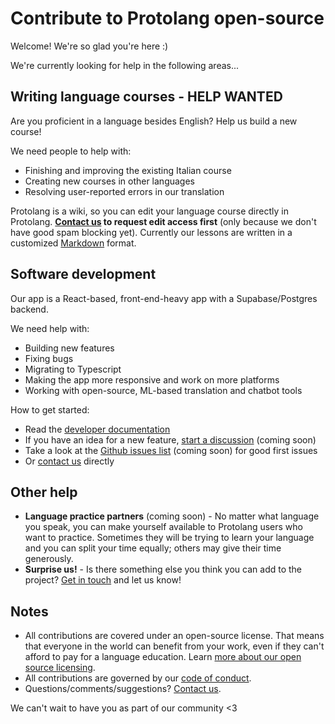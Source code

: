 # Contribute to Protolang open-source

Welcome! We're so glad you're here :)

We're currently looking for help in the following areas...

## Writing language courses - HELP WANTED

Are you proficient in a language besides English? Help us build a new course!

We need people to help with:

- Finishing and improving the existing Italian course
- Creating new courses in other languages
- Resolving user-reported errors in our translation

Protolang is a wiki, so you can edit your language course directly in Protolang. **[Contact us](https://protolang.com/contact) to request edit access first** (only because we don't have good spam blocking yet). Currently our lessons are written in a customized [Markdown](https://www.markdownguide.org/basic-syntax/) format.

## Software development

Our app is a React-based, front-end-heavy app with a Supabase/Postgres backend.

We need help with:

- Building new features
- Fixing bugs
- Migrating to Typescript
- Making the app more responsive and work on more platforms
- Working with open-source, ML-based translation and chatbot tools

How to get started:

- Read the [developer documentation](https://github.com/sampl/protolang/blob/main/docs)
- If you have an idea for a new feature, [start a discussion](https://github.com/sampl/protolang/discussions) (coming soon)
- Take a look at the [Github issues list](https://github.com/sampl/protolang/issues) (coming soon) for good first issues
- Or [contact us](https://protolang.com/contact/) directly

## Other help

- **Language practice partners** (coming soon) - No matter what language you speak, you can make yourself available to Protolang users who want to practice. Sometimes they will be trying to learn your language and you can split your time equally; others may give their time generously.
- **Surprise us!** - Is there something else you think you can add to the project? [Get in touch](https://protolang.com/contact/) and let us know!

## Notes

- All contributions are covered under an open-source license. That means that everyone in the world can benefit from your work, even if they can't afford to pay for a language education. Learn [more about our open source licensing](https://protolang.com/open-source/).
- All contributions are governed by our [code of conduct](https://github.com/sampl/protolang/blob/main/code_of_conduct.md).
- Questions/comments/suggestions? [Contact us](https://protolang.com/contact/).

We can't wait to have you as part of our community <3
